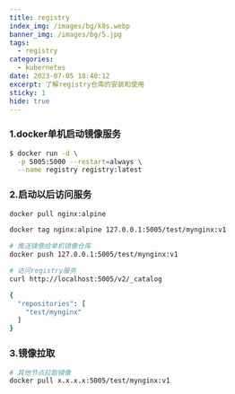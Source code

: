 ```yaml
---
title: registry
index_img: /images/bg/k8s.webp
banner_img: /images/bg/5.jpg
tags:
  - registry
categories:
  - kubernetes
date: 2023-07-05 18:40:12
excerpt: 了解registry仓库的安装和使用
sticky: 1
hide: true
---
```


### 1.docker单机启动镜像服务

```bash
$ docker run -d \
  -p 5005:5000 --restart=always \
  --name registry registry:latest
```

### 2.启动以后访问服务

```bash
docker pull nginx:alpine

docker tag nginx:alpine 127.0.0.1:5005/test/mynginx:v1

# 推送镜像给单机镜像仓库
docker push 127.0.0.1:5005/test/mynginx:v1

# 访问registry服务
curl http://localhost:5005/v2/_catalog

{
  "repositories": [
    "test/mynginx"
  ]
}
```

### 3.镜像拉取

```bash
# 其他节点拉取镜像
docker pull x.x.x.x:5005/test/mynginx:v1
```

